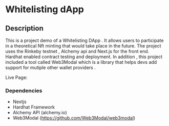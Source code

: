 # Whitelisting dApp


## Description

This is a project demo of a Whitelisting DApp . It allows users to participate in a theoretical Nft minting that would take place in the future. The project uses the Rinkeby testnet , Alchemy api and Next.js for the front end. Hardhat enabled contract testing and deployment.
In addition , this project included a tool called Web3Modal which is a library that helps devs add support for mutiple other wallet providers . 

Live Page: 

### Dependencies

* Nextjs
* Hardhat Framework
* Alchemy API (alchemy.io)
* Web3Modal (https://github.com/Web3Modal/web3modal)

